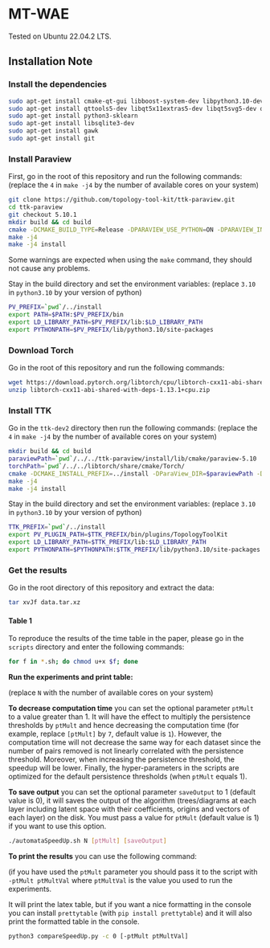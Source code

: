 # MT-WAE

Tested on Ubuntu 22.04.2 LTS.

## Installation Note

### Install the dependencies

```bash
sudo apt-get install cmake-qt-gui libboost-system-dev libpython3.10-dev libxt-dev libxcursor-dev libopengl-dev
sudo apt-get install qttools5-dev libqt5x11extras5-dev libqt5svg5-dev qtxmlpatterns5-dev-tools 
sudo apt-get install python3-sklearn 
sudo apt-get install libsqlite3-dev 
sudo apt-get install gawk
sudo apt-get install git
```

### Install Paraview

First, go in the root of this repository and run the following commands:
(replace the `4` in `make -j4` by the number of available cores on your system)

```bash
git clone https://github.com/topology-tool-kit/ttk-paraview.git
cd ttk-paraview
git checkout 5.10.1
mkdir build && cd build
cmake -DCMAKE_BUILD_TYPE=Release -DPARAVIEW_USE_PYTHON=ON -DPARAVIEW_INSTALL_DEVELOPMENT_FILES=ON -DCMAKE_INSTALL_PREFIX=../install ..
make -j4
make -j4 install
```

Some warnings are expected when using the `make` command, they should not cause any problems.

Stay in the build directory and set the environment variables:
(replace `3.10` in `python3.10` by your version of python)

```bash
PV_PREFIX=`pwd`/../install
export PATH=$PATH:$PV_PREFIX/bin
export LD_LIBRARY_PATH=$PV_PREFIX/lib:$LD_LIBRARY_PATH
export PYTHONPATH=$PV_PREFIX/lib/python3.10/site-packages
```

### Download Torch

Go in the root of this repository and run the following commands:

```bash
wget https://download.pytorch.org/libtorch/cpu/libtorch-cxx11-abi-shared-with-deps-1.13.1%2Bcpu.zip
unzip libtorch-cxx11-abi-shared-with-deps-1.13.1+cpu.zip
```

### Install TTK

Go in the `ttk-dev2` directory then run the following commands:
(replace the `4` in `make -j4` by the number of available cores on your system)

```bash
mkdir build && cd build
paraviewPath=`pwd`/../../ttk-paraview/install/lib/cmake/paraview-5.10
torchPath=`pwd`/../../libtorch/share/cmake/Torch/
cmake -DCMAKE_INSTALL_PREFIX=../install -DParaView_DIR=$paraviewPath -DTorch_DIR=$torchPath ..
make -j4
make -j4 install
```

Stay in the build directory and set the environment variables:
(replace `3.10` in `python3.10` by your version of python)

```bash
TTK_PREFIX=`pwd`/../install
export PV_PLUGIN_PATH=$TTK_PREFIX/bin/plugins/TopologyToolKit
export LD_LIBRARY_PATH=$TTK_PREFIX/lib:$LD_LIBRARY_PATH
export PYTHONPATH=$PYTHONPATH:$TTK_PREFIX/lib/python3.10/site-packages
```

### Get the results

Go in the root directory of this repository and extract the data:

```bash
tar xvJf data.tar.xz
```

#### Table 1

To reproduce the results of the time table in the paper, please go in the `scripts` directory and enter the following commands:

```bash
for f in *.sh; do chmod u+x $f; done
```

**Run the experiments and print table:**

(replace `N` with the number of available cores on your system)

**To decrease computation time** you can set the optional parameter `ptMult` to a value greater than 1. It will have the effect to multiply the persistence thresholds by `ptMult` and hence decreasing the computation time (for example, replace `[ptMult]` by `7`, default value is `1`). However, the computation time will not decrease the same way for each dataset since the number of pairs removed is not linearly correlated with the persistence threshold. Moreover, when increasing the persistence threshold, the speedup will be lower. Finally, the hyper-parameters in the scripts are optimized for the default persistence thresholds (when `ptMult` equals 1).

**To save output** you can set the optional parameter `saveOutput` to 1 (default value is 0), it will saves the output of the algorithm (trees/diagrams at each layer including latent space with their coefficients, origins and vectors of each layer) on the disk. You must pass a value for `ptMult` (default value is 1) if you want to use this option.

```bash
./automataSpeedUp.sh N [ptMult] [saveOutput]
```

**To print the results** you can use the following command: 

(if you have used the `ptMult` parameter you should pass it to the script with `-ptMult ptMultVal` where `ptMultVal` is the value you used to run the experiments.

It will print the latex table, but if you want a nice formatting in the console you can install `prettytable` (with `pip install prettytable`) and it will also print the formatted table in the console.

```bash
python3 compareSpeedUp.py -c 0 [-ptMult ptMultVal]
```
